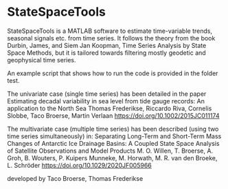 # StateSpaceTools

StateSpaceTools is a MATLAB software to estimate time-variable trends, seasonal signals etc. from time series. It follows the theory from the book Durbin, James, and Siem Jan Koopman, Time Series Analysis by State Space Methods, but it is tailored towards filtering mostly geodetic and geophysical time series. 

An example script that shows how to run the code is provided in the folder test.

The univariate case (single time series) has been detailed in the paper Estimating decadal variability in sea level from tide gauge records: An application to the North Sea
Thomas Frederikse, Riccardo Riva, Cornelis Slobbe, Taco Broerse, Martin Verlaan  https://doi.org/10.1002/2015JC011174

The multivariate case (multiple time series) has been described (using two time series simultaneously) in:
Separating Long-Term and Short-Term Mass Changes of Antarctic Ice Drainage Basins: A Coupled State Space Analysis of Satellite Observations and Model Products
M. O. Willen, T. Broerse, A. Groh, B. Wouters, P. Kuipers Munneke, M. Horwath, M. R. van den Broeke, L. Schröder
https://doi.org/10.1029/2020JF005966

developed by Taco Broerse, Thomas Frederikse
